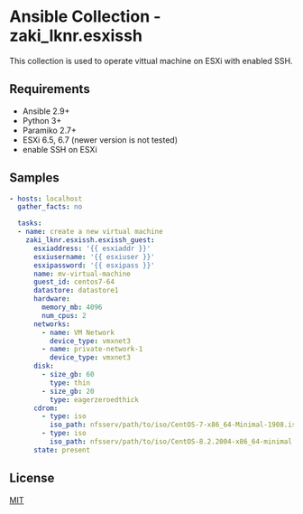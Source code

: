 # Ansible Collection - zaki_lknr.esxissh

This collection is used to operate vittual machine on ESXi with enabled SSH.

## Requirements

- Ansible 2.9+
- Python 3+
- Paramiko 2.7+
- ESXi 6.5, 6.7 (newer version is not tested)
- enable SSH on ESXi

## Samples

```yaml
- hosts: localhost
  gather_facts: no

  tasks:
  - name: create a new virtual machine
    zaki_lknr.esxissh.esxissh_guest:
      esxiaddress: '{{ esxiaddr }}'
      esxiusername: '{{ esxiuser }}'
      esxipassword: '{{ esxipass }}'
      name: mv-virtual-machine
      guest_id: centos7-64
      datastore: datastore1
      hardware:
        memory_mb: 4096
        num_cpus: 2
      networks:
        - name: VM Network
          device_type: vmxnet3
        - name: private-network-1
          device_type: vmxnet3
      disk:
        - size_gb: 60
          type: thin
        - size_gb: 20
          type: eagerzeroedthick
      cdrom:
        - type: iso
          iso_path: nfsserv/path/to/iso/CentOS-7-x86_64-Minimal-1908.iso
        - type: iso
          iso_path: nfsserv/path/to/iso/CentOS-8.2.2004-x86_64-minimal.iso
      state: present
```

## License

[MIT](https://opensource.org/licenses/MIT)
